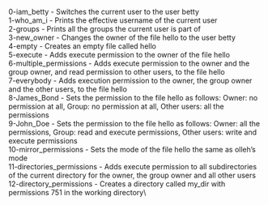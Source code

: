 0-iam_betty		-  Switches the current user to the user betty\
1-who_am_i		-  Prints the effective username of the current user\
2-groups		-  Prints all the groups the current user is part of\
3-new_owner		-  Changes the owner of the file hello to the user betty\
4-empty			-  Creates an empty file called hello\
5-execute		-  Adds execute permission to the owner of the file hello\
6-multiple_permissions	-  Adds execute permission to the owner and the group owner, and read permission to other users, to the file hello\
7-everybody		-  Adds execution permission to the owner, the group owner and the other users, to the file hello\
8-James_Bond		-  Sets the permission to the file hello as follows: Owner: no permission at all, Group: no permission at all, Other users: all the permissions\
9-John_Doe		-  Sets the permission to the file hello as follows: Owner: all the permissions, Group: read and execute permissions, Other users: write and execute permissions\
10-mirror_permissions	-  Sets the mode of the file hello the same as olleh’s mode\
11-directories_permissions - Adds execute permission to all subdirectories of the current directory for the owner, the group owner and all other users\
12-directory_permissions   - Creates a directory called my_dir with permissions 751 in the working directory\
